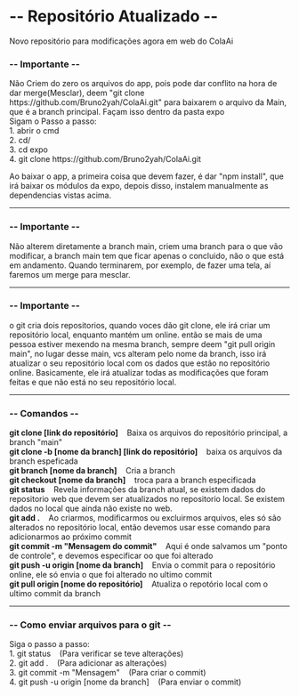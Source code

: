 <h1>-- Repositório Atualizado --</h1>
Novo repositório para modificações agora em web do ColaAi

<h3>-- Importante --</h3>
Não Criem do zero os arquivos do app, pois pode dar conflito na hora de dar merge(Mesclar), deem "git clone https://github.com/Bruno2yah/ColaAi.git" para baixarem o arquivo da Main, que é a branch principal. Façam isso dentro da pasta expo<br>
Sigam o Passo a passo:<br>
1. abrir o cmd<br>
2. cd/<br>
3. cd expo<br>
4. git clone https://github.com/Bruno2yah/ColaAi.git<br>

Ao baixar o app, a primeira coisa que devem fazer, é dar "npm install", que irá baixar os módulos da expo, depois disso, instalem manualmente as dependencias vistas acima.<hr>

<h3>-- Importante --</h3>
Não alterem diretamente a branch main, criem uma branch para o que vão modificar, a branch main tem que ficar apenas o concluido, não o que está em andamento. Quando terminarem, por exemplo, de fazer uma tela, aí faremos um merge para mesclar.<hr>

<h3>-- Importante --</h3>
o git cria dois repositorios, quando voces dão git clone, ele irá criar um repositório local, enquanto mantém um online. então se mais de uma pessoa estiver mexendo na mesma branch, sempre deem "git pull origin main", no lugar desse main, vcs alteram pelo nome da  branch, isso irá atualizar o seu repositório local com os dados que estão no repositório online. Basicamente, ele irá atualizar todas as modificações que foram feitas e que não está no seu repositório local.<hr>

<h3>-- Comandos --</h3>
<b>git clone [link do repositório]</b> &nbsp&nbsp Baixa os arquivos do repositório principal, a branch "main"<br>
<b>git clone -b [nome da branch] [link do repositório]</b> &nbsp&nbsp baixa os arquivos da branch espeficada<br>
<b>git branch [nome da branch]</b> &nbsp&nbsp Cria a branch<br>
<b>git checkout [nome da branch]</b> &nbsp&nbsp troca para a branch especificada<br>
<b>git status</b> &nbsp&nbsp Revela informações da branch atual, se existem dados do repositorio web que devem ser atualizados no repositorio local. Se existem dados no local que ainda não existe no web.<br>
<b>git add .</b> &nbsp&nbsp Ao criarmos, modificarmos ou excluirmos arquivos, eles só são alterados no repositório local, então devemos usar esse comando para adicionarmos ao próximo commit<br>
<b>git commit -m "Mensagem do commit"</b> &nbsp&nbsp Aqui é onde salvamos um "ponto de controle", e devemos especificar oo que foi alterado<br>
<b>git push -u origin [nome da branch]</b> &nbsp&nbsp Envia o commit para o repositório online, ele só envia o que foi alterado no ultimo commit<br>
<b>git pull origin [nome do repositório]</b> &nbsp&nbsp Atualiza o repotório local com o ultimo commit da branch<hr>

<h3>-- Como enviar arquivos para o git --</h3>
Siga o passo a passo:<br>
1. git status &nbsp&nbsp (Para verificar se teve alterações)<br>
2. git add . &nbsp&nbsp (Para adicionar as alterações)<br>
3. git commit -m "Mensagem" &nbsp&nbsp (Para criar o commit)<br>
4. git push -u origin [nome da branch] &nbsp&nbsp (Para enviar o commit)<br>

